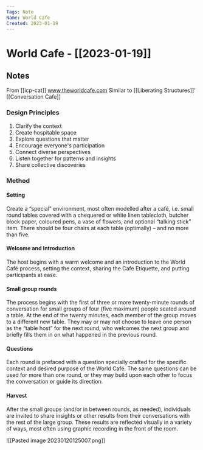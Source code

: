 ```yaml
---
Tags: Note
Name: World Cafe
Created: 2023-01-19
---
```

# World Cafe - [[2023-01-19]]
## Notes
From [[icp-cat]]
www.theworldcafe.com
Similar to [[Liberating Structures]]' [[Conversation Cafe]]

### Design Principles
1. Clarify the context
2. Create hospitable space
3. Explore questions that matter
4. Encourage everyone's participation
5. Connect diverse perspectives
6. Listen together for patterns and insights
7. Share collective discoveries

### Method
#### Setting
Create a “special” environment, most often modelled after a café, i.e. small round tables covered with a chequered or white linen tablecloth, butcher block paper, coloured pens, a vase of flowers, and optional “talking stick” item. There should be four chairs at each table (optimally) – and no more than five.

#### Welcome and Introduction
The host begins with a warm welcome and an introduction to the World Café process, setting the context, sharing the Cafe Etiquette, and putting participants at ease.

#### Small group rounds
The process begins with the first of three or more twenty-minute rounds of conversation for small groups of four (five maximum) people seated around a table. At the end of the twenty minutes, each member of the group moves to a different new table. They may or may not choose to leave one person as the “table host” for the next round, who welcomes the next group and briefly fills them in on what happened in the previous round.

#### Questions
Each round is prefaced with a question specially crafted for the specific context and desired purpose of the World Café. The same questions can be used for more than one round, or they may build upon each other to focus the conversation or guide its direction.

#### Harvest
After the small groups (and/or in between rounds, as needed), individuals are invited to share insights or other results from their conversations with the rest of the large group. These results are reflected visually in a variety of ways, most often using graphic recording in the front of the room.

![[Pasted image 20230120125007.png]]
